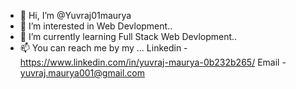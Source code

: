 - 👋 Hi, I’m @Yuvraj01maurya
- 👀 I’m interested in Web Devlopment..
- 🌱 I’m currently learning Full Stack Web Devlopment..
- 📫 You can reach me by my ... Linkedin - https://www.linkedin.com/in/yuvraj-maurya-0b232b265/
   Email - yuvraj.maurya001@gmail.com
  

<!---
Yuvraj01maurya/Yuvraj01maurya is a ✨ special ✨ repository because its `README.md` (this file) appears on your GitHub profile.
You can click the Preview link to take a look at your changes.
--->
